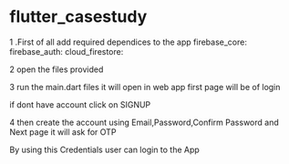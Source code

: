 # flutter_casestudy

1 .First of all add required dependices to the app
  firebase_core:
  firebase_auth:
  cloud_firestore:

2 open the files provided 

3 run the main.dart files
it will open in web app
first page will be of login

if dont have account click on SIGNUP

4 then create the account using Email,Password,Confirm Password and Next page it will ask for OTP


By using this Credentials user can login to the App










